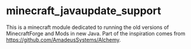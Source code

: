 # minecraft_javaupdate_support
This is a minecraft module dedicated to running the old versions of MinecraftForge and Mods in new Java. Part of the inspiration comes from https://github.com/AmadeusSystems/Alchemy.
